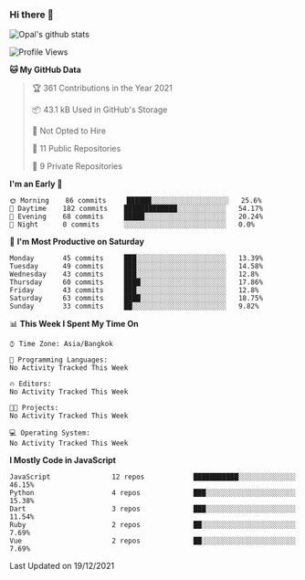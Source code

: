 ### Hi there 👋

![Opal's github stats](https://github-readme-stats.vercel.app/api?username=coolkidneversleep&count_private=true&show_icons=true&theme=radical)


<!--START_SECTION:waka-->
![Profile Views](http://img.shields.io/badge/Profile%20Views-0-blue)

**🐱 My GitHub Data** 

> 🏆 361 Contributions in the Year 2021
 > 
> 📦 43.1 kB Used in GitHub's Storage 
 > 
> 🚫 Not Opted to Hire
 > 
> 📜 11 Public Repositories 
 > 
> 🔑 9 Private Repositories  
 > 
**I'm an Early 🐤** 

```text
🌞 Morning    86 commits     ██████░░░░░░░░░░░░░░░░░░░   25.6% 
🌆 Daytime    182 commits    █████████████░░░░░░░░░░░░   54.17% 
🌃 Evening    68 commits     █████░░░░░░░░░░░░░░░░░░░░   20.24% 
🌙 Night      0 commits      ░░░░░░░░░░░░░░░░░░░░░░░░░   0.0%

```
📅 **I'm Most Productive on Saturday** 

```text
Monday       45 commits     ███░░░░░░░░░░░░░░░░░░░░░░   13.39% 
Tuesday      49 commits     ███░░░░░░░░░░░░░░░░░░░░░░   14.58% 
Wednesday    43 commits     ███░░░░░░░░░░░░░░░░░░░░░░   12.8% 
Thursday     60 commits     ████░░░░░░░░░░░░░░░░░░░░░   17.86% 
Friday       43 commits     ███░░░░░░░░░░░░░░░░░░░░░░   12.8% 
Saturday     63 commits     ████░░░░░░░░░░░░░░░░░░░░░   18.75% 
Sunday       33 commits     ██░░░░░░░░░░░░░░░░░░░░░░░   9.82%

```


📊 **This Week I Spent My Time On** 

```text
⌚︎ Time Zone: Asia/Bangkok

💬 Programming Languages: 
No Activity Tracked This Week

🔥 Editors: 
No Activity Tracked This Week

🐱‍💻 Projects: 
No Activity Tracked This Week

💻 Operating System: 
No Activity Tracked This Week

```

**I Mostly Code in JavaScript** 

```text
JavaScript               12 repos            ███████████░░░░░░░░░░░░░░   46.15% 
Python                   4 repos             ███░░░░░░░░░░░░░░░░░░░░░░   15.38% 
Dart                     3 repos             ███░░░░░░░░░░░░░░░░░░░░░░   11.54% 
Ruby                     2 repos             ██░░░░░░░░░░░░░░░░░░░░░░░   7.69% 
Vue                      2 repos             ██░░░░░░░░░░░░░░░░░░░░░░░   7.69%

```



 Last Updated on 19/12/2021
<!--END_SECTION:waka-->
